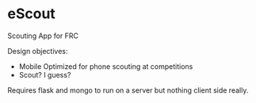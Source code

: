 # eScout
Scouting App for FRC

Design objectives:
- Mobile Optimized for phone scouting at competitions
- Scout? I guess?

Requires flask and mongo to run on a server but nothing client side really.
